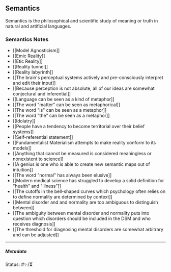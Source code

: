 ## Semantics

Semantics is the philosophical and scientific study of meaning or truth in natural and artificial languages.

### Semantics Notes

- [[Model Agnosticism]]
- [[Emic Reality]]
- [[Etic Reality]]
- [[Reality tunnel]]
- [[Reality labyrinth]]
- [[The brain's perceptual systems actively and pre-consciously interpret and edit their input]]
- [[Because perception is not absolute, all of our ideas are somewhat conjectural and inferential]]
- [[Language can be seen as a kind of metaphor]]
- [[The word "matter" can be seen as metaphorical]]
- [[The word "is" can be seen as a metaphor]]
- [[The word "the" can be seen as a metaphor]]
- [[Idolatry]]
- [[People have a tendency to become territorial over their belief systems]]
- [[Self-referential statement]]
- [[Fundamentalist Materialism attempts to make reality conform to its models]]
- [[Anything that cannot be measured is considered meaningless or nonexistent to science]]
- [[A genius is one who is able to create new semantic maps out of intuition]]
- [[The word "normal" has always been elusive]]
- [[Modern medical science has struggled to develop a solid definition for "health" and "illness"]]
- [[The cutoffs in the bell-shaped curves which psychology often relies on to define normality are determined by context]]
- [[Mental disorder and and normality are too ambiguous to distinguish between]]
- [[The ambiguity between mental disorder and normality puts into question which disorders should be included in the DSM and who receives diagnosis]]
- [[The threshold for diagnosing mental disorders are somewhat arbitrary and can be adjusted]]

___

##### Metadata

Status: #✨/⏳